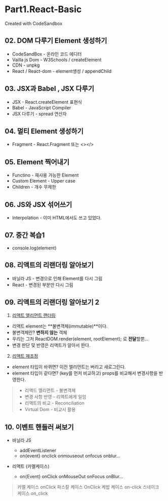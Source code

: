 # Part1.React-Basic

Created with CodeSandbox

## 02. DOM 다루기 Element 생성하기

- CodeSandBox - 온라인 코드 에디터
- Vailla js Dom - W3Schools / createElement
- CDN - unpkg
- React / React-dom - element생성 / appendChild

## 03. JSX과 Babel , JSX 다루기

- JSX - React.createElement 표현식
- Babel - JavaScript Compiler
- JSX 다루기 - spread 연산자

## 04. 멀티 Element 생성하기

- Fragment - React.Fragment 또는 <></>

## 05. Element 찍어내기

- Functino - 재사용 가능한 Element
- Custom Element - Upper case
- Children - 개수 무제한

## 06. JS와 JSX 섞어쓰기

- Interpolation - 이미 HTML에서도 쓰고 있었다.

## 07. 중간 복습1

- console.log(element)

## 08. 리액트의 리랜더링 알아보기

- 바닐라 JS - 변경으로 인해 Element를 다시 그림
- React - 변경된 부분만 다시 그림

## 09. 리액트의 리랜더링 알아보기 2

1. [리액트 엘리먼트 랜더링](https://ko.reactjs.org/docs/rendering-elements.html)

- 리액트 element는 **불변객체(immutable)**이다.
- 불변객체란? **변하지 않는** 객체
- 우리는 그저 ReactDOM.render(element, rootElement); 로 **전달**할뿐...
- 변경 판단 및 반영은 리액트가 알아서 한다.

2. [리액트 재조정](https://ko.reactjs.org/docs/reconciliation.html)

- element 타입이 바뀌면? 이전 엘리먼트는 버리고 새로그린다.
- element 타입이 같다면? (key를 먼저 비교하고) props를 비교해서 변경사항을 반영한다.

> - 리액드 엘리먼트 - 불변객체
> - 변경 사항 반영 - 리액트에게 일임
> - 리액트의 비교 - Reconciliation
> - Virtual Dom - 비교시 활용

## 10. 이벤트 핸들러 써보기

- 바닐라 JS

  - addEventListener
  - on{event} onclick onmouseout onfocus onblur...

- 리액트 (카멜케이스)
  - on{Event} onClick onMouseOut onFocus onBlur...

> 카멜 케이스 onClick
> 파스칼 케이스 OnClick
> 케밥 케이스 on-click
> 스네이크 케이스 on_click
